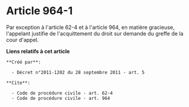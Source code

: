 # Article 964-1

Par exception à l'article 62-4 et à l'article 964, en matière gracieuse, l'appelant justifie de l'acquittement du droit sur
demande du greffe de la cour d'appel.

**Liens relatifs à cet article**

	**Créé par**:

	  - Décret n°2011-1202 du 28 septembre 2011 - art. 5

	**Cite**:

	  - Code de procédure civile - art. 62-4
	  - Code de procédure civile - art. 964

